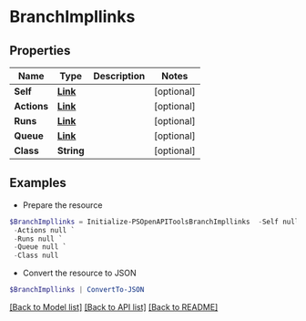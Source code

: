 # BranchImpllinks
## Properties

Name | Type | Description | Notes
------------ | ------------- | ------------- | -------------
**Self** | [**Link**](Link.md) |  | [optional] 
**Actions** | [**Link**](Link.md) |  | [optional] 
**Runs** | [**Link**](Link.md) |  | [optional] 
**Queue** | [**Link**](Link.md) |  | [optional] 
**Class** | **String** |  | [optional] 

## Examples

- Prepare the resource
```powershell
$BranchImpllinks = Initialize-PSOpenAPIToolsBranchImpllinks  -Self null `
 -Actions null `
 -Runs null `
 -Queue null `
 -Class null
```

- Convert the resource to JSON
```powershell
$BranchImpllinks | ConvertTo-JSON
```

[[Back to Model list]](../README.md#documentation-for-models) [[Back to API list]](../README.md#documentation-for-api-endpoints) [[Back to README]](../README.md)

